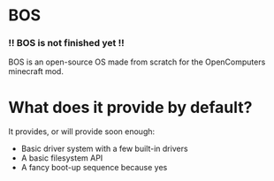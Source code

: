 # BOS
### **!! BOS is not finished yet !!**
BOS is an open-source OS made from scratch for the OpenComputers minecraft mod.

# What does it provide by default?
It provides, or will provide soon enough:
- Basic driver system with a few built-in drivers
- A basic filesystem API
- A fancy boot-up sequence because yes

